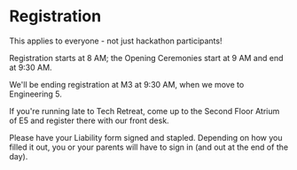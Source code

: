 # Registration

This applies to everyone - not just hackathon participants! 

Registration starts at 8 AM; the Opening Ceremonies start at 9 AM and end at 9:30 AM. 

We'll be ending registration at M3 at 9:30 AM, when we move to Engineering 5. 

If you're running late to Tech Retreat, come up to the Second Floor Atrium of E5 and register there with our front desk. 

Please have your Liability form signed and stapled. 
Depending on how you filled it out, you or your parents will have to sign in (and out at the end of the day).

